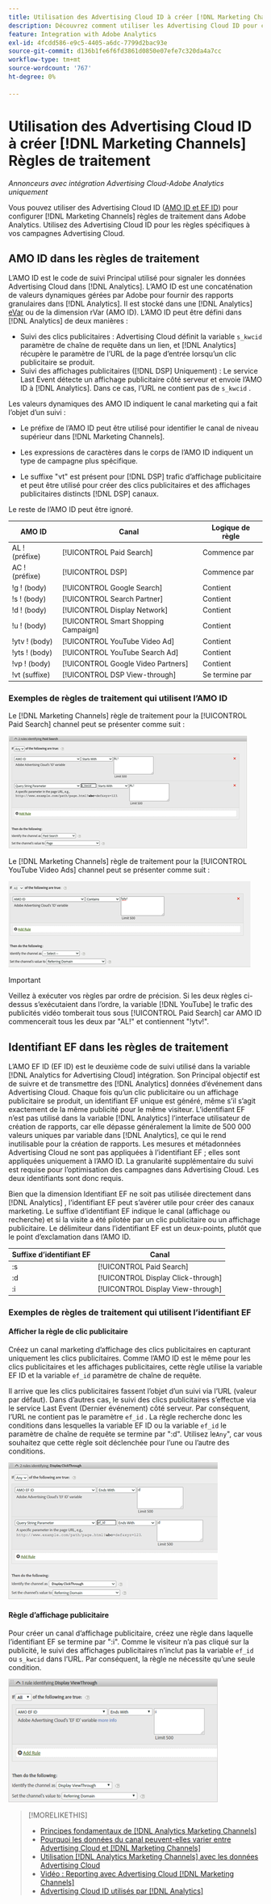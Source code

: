```yaml
---
title: Utilisation des Advertising Cloud ID à créer [!DNL Marketing Channels] Règles
description: Découvrez comment utiliser les Advertising Cloud ID pour créer des règles de traitement pour [!DNL Analytics Marketing Channels].
feature: Integration with Adobe Analytics
exl-id: 4fcdd586-e9c5-4405-a6dc-7799d2bac93e
source-git-commit: d136b1fe6f6fd3861d0850e07efe7c320da4a7cc
workflow-type: tm+mt
source-wordcount: '767'
ht-degree: 0%

---
```


# Utilisation des Advertising Cloud ID à créer [!DNL Marketing Channels] Règles de traitement

*Annonceurs avec intégration Advertising Cloud-Adobe Analytics uniquement*

Vous pouvez utiliser des Advertising Cloud ID ([AMO ID et EF ID](../ids.md)) pour configurer [!DNL Marketing Channels] règles de traitement dans Adobe Analytics. Utilisez des Advertising Cloud ID pour les règles spécifiques à vos campagnes Advertising Cloud.

## AMO ID dans les règles de traitement

L’AMO ID est le code de suivi Principal utilisé pour signaler les données Advertising Cloud dans [!DNL Analytics]. L’AMO ID est une concaténation de valeurs dynamiques gérées par Adobe pour fournir des rapports granulaires dans [!DNL Analytics]. Il est stocké dans une [!DNL Analytics] [eVar](https://experienceleague.adobe.com/docs/analytics/components/dimensions/evar.html) ou de la dimension rVar (AMO ID). L’AMO ID peut être défini dans [!DNL Analytics] de deux manières :

* Suivi des clics publicitaires : Advertising Cloud définit la variable `s_kwcid` paramètre de chaîne de requête dans un lien, et [!DNL Analytics] récupère le paramètre de l’URL de la page d’entrée lorsqu’un clic publicitaire se produit.
* Suivi des affichages publicitaires ([!DNL DSP] Uniquement) : Le service Last Event détecte un affichage publicitaire côté serveur et envoie l’AMO ID à [!DNL Analytics]. Dans ce cas, l’URL ne contient pas de `s_kwcid` .

Les valeurs dynamiques des AMO ID indiquent le canal marketing qui a fait l’objet d’un suivi :

* Le préfixe de l’AMO ID peut être utilisé pour identifier le canal de niveau supérieur dans [!DNL Marketing Channels].

* Les expressions de caractères dans le corps de l’AMO ID indiquent un type de campagne plus spécifique.

* Le suffixe &quot;vt&quot; est présent pour [!DNL DSP] trafic d’affichage publicitaire et peut être utilisé pour créer des clics publicitaires et des affichages publicitaires distincts [!DNL DSP] canaux.

Le reste de l’AMO ID peut être ignoré.

| AMO ID | Canal | Logique de règle |
|--------|---------|--------------------|
| AL ! (préfixe) | [!UICONTROL Paid Search] | Commence par |
| AC ! (préfixe) | [!UICONTROL DSP] | Commence par |
| !g ! (body) | [!UICONTROL Google Search] | Contient |
| !s ! (body) | [!UICONTROL Search Partner] | Contient |
| !d ! (body) | [!UICONTROL Display Network] | Contient |
| !u ! (body) | [!UICONTROL Smart Shopping Campaign] | Contient |
| !ytv ! (body) | [!UICONTROL YouTube Video Ad] | Contient |
| !yts ! (body) | [!UICONTROL YouTube Search Ad] | Contient |
| !vp ! (body) | [!UICONTROL Google Video Partners] | Contient |
| !vt (suffixe) | [!UICONTROL DSP View-through] | Se termine par |

### Exemples de règles de traitement qui utilisent l’AMO ID

Le [!DNL Marketing Channels] règle de traitement pour la [!UICONTROL Paid Search] channel peut se présenter comme suit :

![Exemple d’un [!UICONTROL Paid Search] règle](/help/integrations/assets/a4adc-mc-rule-paidsearch.png)

Le [!DNL Marketing Channels] règle de traitement pour la [!UICONTROL YouTube Video Ads] channel peut se présenter comme suit :

![Exemple d’un [!UICONTROL YouTube Video Ads] règle](/help/integrations/assets/a4adc-mc-rule-youtube-video.png)

>[!IMPORTANT]
>
> Veillez à exécuter vos règles par ordre de précision. Si les deux règles ci-dessus s’exécutaient dans l’ordre, la variable [!DNL YouTube] le trafic des publicités vidéo tomberait tous sous [!UICONTROL Paid Search] car AMO ID commencerait tous les deux par &quot;AL!&quot; et contiennent &quot;!ytv!&quot;.

## Identifiant EF dans les règles de traitement

L’AMO EF ID (EF ID) est le deuxième code de suivi utilisé dans la variable [!DNL Analytics for Advertising Cloud] intégration. Son Principal objectif est de suivre et de transmettre des [!DNL Analytics] données d’événement dans Advertising Cloud. Chaque fois qu’un clic publicitaire ou un affichage publicitaire se produit, un identifiant EF unique est généré, même s’il s’agit exactement de la même publicité pour le même visiteur. L’identifiant EF n’est pas utilisé dans la variable [!DNL Analytics] l’interface utilisateur de création de rapports, car elle dépasse généralement la limite de 500 000 valeurs uniques par variable dans [!DNL Analytics], ce qui le rend inutilisable pour la création de rapports. Les mesures et métadonnées Advertising Cloud ne sont pas appliquées à l’identifiant EF ; elles sont appliquées uniquement à l’AMO ID. La granularité supplémentaire du suivi est requise pour l’optimisation des campagnes dans Advertising Cloud. Les deux identifiants sont donc requis.

Bien que la dimension Identifiant EF ne soit pas utilisée directement dans [!DNL Analytics] , l’identifiant EF peut s’avérer utile pour créer des canaux marketing. Le suffixe d’identifiant EF indique le canal (affichage ou recherche) et si la visite a été pilotée par un clic publicitaire ou un affichage publicitaire. Le délimiteur dans l’identifiant EF est un deux-points, plutôt que le point d’exclamation dans l’AMO ID.

| Suffixe d’identifiant EF | Canal |
|-------|---------|
| :s | [!UICONTROL Paid Search] |
| :d | [!UICONTROL Display Click-through] |
| :i | [!UICONTROL Display View-through] |

### Exemples de règles de traitement qui utilisent l’identifiant EF

#### Afficher la règle de clic publicitaire

Créez un canal marketing d’affichage des clics publicitaires en capturant uniquement les clics publicitaires. Comme l’AMO ID est le même pour les clics publicitaires et les affichages publicitaires, cette règle utilise la variable EF ID et la variable `ef_id` paramètre de chaîne de requête.

Il arrive que les clics publicitaires fassent l’objet d’un suivi via l’URL (valeur par défaut). Dans d’autres cas, le suivi des clics publicitaires s’effectue via le service Last Event (Dernier événement) côté serveur. Par conséquent, l’URL ne contient pas le paramètre `ef_id` . La règle recherche donc les conditions dans lesquelles la variable EF ID ou la variable `ef_id` le paramètre de chaîne de requête se termine par &quot;:d&quot;. Utilisez le`Any`&quot;, car vous souhaitez que cette règle soit déclenchée pour l’une ou l’autre des conditions.

![Exemple de règle de clic publicitaire](/help/integrations/assets/a4adc-mc-rule-display-ct.png)

#### Règle d’affichage publicitaire

Pour créer un canal d’affichage publicitaire, créez une règle dans laquelle l’identifiant EF se termine par &quot;:i&quot;. Comme le visiteur n’a pas cliqué sur la publicité, le suivi des affichages publicitaires n’inclut pas la variable `ef_id` ou `s_kwcid` dans l’URL. Par conséquent, la règle ne nécessite qu’une seule condition.

![Exemple de règle d&#39;affichage publicitaire](/help/integrations/assets/a4adc-mc-rule-display-vt.png)

>[!MORELIKETHIS]
>
>* [Principes fondamentaux de [!DNL Analytics Marketing Channels]](mc-overview.md)
>* [Pourquoi les données du canal peuvent-elles varier entre Advertising Cloud et [!DNL Marketing Channels]](mc-data-variances.md)
>* [Utilisation [!DNL Analytics Marketing Channels] avec les données Advertising Cloud](mc-ac-data.md)
>* [Vidéo : Reporting avec Advertising Cloud [!DNL Marketing Channels]](https://experienceleague.adobe.com/docs/advertising-cloud-learn/tutorials/analytics/analytics-reporting-a4adc.html)
>* [Advertising Cloud ID utilisés par [!DNL Analytics]](/help/integrations/analytics/ids.md)

